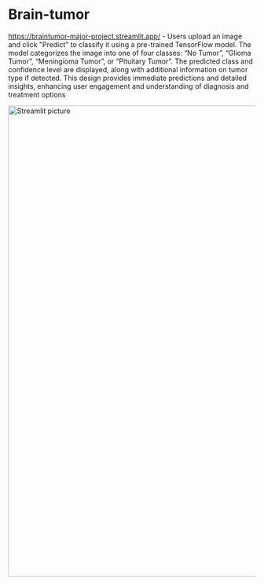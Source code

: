 # Brain-tumor


https://braintumor-major-project.streamlit.app/   - Users upload an image and click "Predict" to classify it using a pre-trained TensorFlow model. The model categorizes the image into one of four classes: “No Tumor”, “Glioma Tumor”, “Meningioma Tumor”, or “Pituitary Tumor”. The predicted class and confidence level are displayed, along with additional information on tumor type if detected. This design provides immediate predictions and detailed insights, enhancing user engagement and understanding of diagnosis and treatment options

<img width="960" alt="Streamlit picture" src="https://github.com/pritidas05/Brain-tumor/assets/98904766/f441665a-397d-487c-9c4b-2ebdf0bcd932">
